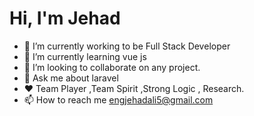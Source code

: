# Hi, I'm Jehad  <img src="https://github.com/TheDudeThatCode/TheDudeThatCode/blob/master/Assets/Hi.gif" width="5px">


- 🔭 I’m currently working to be Full Stack Developer
- 🌱 I’m currently learning vue js
- 👯 I’m looking to collaborate on any project.
- 💬 Ask me about laravel
- ❤️ Team Player ,Team Spirit ,Strong Logic , Research.
- 📫 How to reach me engjehadali5@gmail.com


